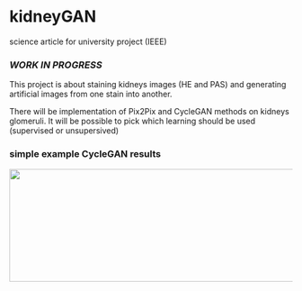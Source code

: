 # kidneyGAN
science article for university project (IEEE)
### ***WORK IN PROGRESS***
This project is about staining kidneys images (HE and PAS) and generating artificial images from one stain into another.

There will be implementation of Pix2Pix and CycleGAN methods on kidneys glomeruli. It will be possible to pick which learning should be used (supervised or unsupersived)


### simple example CycleGAN results
<img src="https://github.com/Falien164/kidneyGAN/blob/main/images/cyclegan_result.png" width="600" height="200">
